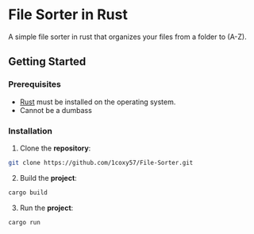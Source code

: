 
# File Sorter in Rust

A simple file sorter in rust that organizes your files from a folder to (A-Z).
## Getting Started

### Prerequisites

- [Rust](https://www.rust-lang.org/learn/get-started) must be installed on the operating system.
- Cannot be a dumbass

### Installation

1. Clone the **repository**:
```bash
git clone https://github.com/1coxy57/File-Sorter.git
```
2. Build the **project**:
```bash
cargo build
```
3. Run the **project**: 
```bash
cargo run
```
